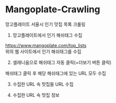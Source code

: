 # Mangoplate-Crawling
망고플레이트 서울시 인기 맛집 목록 크롤링 <br>

1. 망고플레이트에서 인기 해쉬태그 수집<br>

https://www.mangoplate.com/top_lists <br>
위의 웹 사이트에서 인기 해쉬태그를 수집<br>

2. 셀레니움으로 해쉬태그 자동 클릭(+더보기 버튼 클릭) <br>

해쉬태그 클릭 후 해당 해쉬태그에 있는 URL 모두 수집 <br>

3. 수집한 URL 속 맛집들 URL 수집<br>

4. 수집한 URL 속 맛집 정보 <br>
